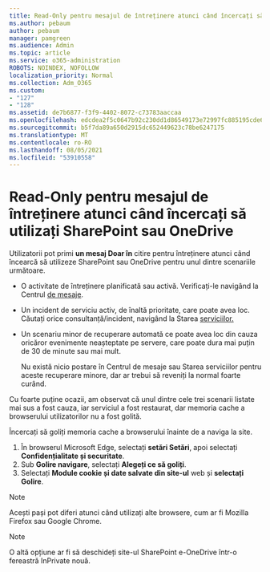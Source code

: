 ```yaml
---
title: Read-Only pentru mesajul de întreținere atunci când încercați să utilizați SharePoint sau OneDrive
ms.author: pebaum
author: pebaum
manager: pamgreen
ms.audience: Admin
ms.topic: article
ms.service: o365-administration
ROBOTS: NOINDEX, NOFOLLOW
localization_priority: Normal
ms.collection: Adm_O365
ms.custom:
- "127"
- "128"
ms.assetid: de7b6877-f3f9-4402-8072-c73783aaccaa
ms.openlocfilehash: edcdea2f5c0647b92c230dd1d86549173e72997fc885195cde688b3b17710a2c
ms.sourcegitcommit: b5f7da89a650d2915dc652449623c78be6247175
ms.translationtype: MT
ms.contentlocale: ro-RO
ms.lasthandoff: 08/05/2021
ms.locfileid: "53910558"
---
```

# <a name="read-only-for-maintenance-message-when-attempting-to-use-sharepoint-or-onedrive"></a>Read-Only pentru mesajul de întreținere atunci când încercați să utilizați SharePoint sau OneDrive

Utilizatorii pot primi **un mesaj Doar în** citire pentru întreținere atunci când încearcă să utilizeze SharePoint sau OneDrive pentru unul dintre scenariile următoare. 

-   O activitate de întreținere planificată sau activă.  Verificați-le navigând la Centrul [de mesaje](https://portal.office.com/adminportal/home#/messagecenter).
-   Un incident de serviciu activ, de înaltă prioritate, care poate avea loc. Căutați orice consultanță/incident, navigând la Starea [serviciilor.](https://portal.office.com/adminportal/home#/servicehealth)
-   Un scenariu minor de recuperare automată ce poate avea loc din cauza oricăror evenimente neașteptate pe servere, care poate dura mai puțin de 30 de minute sau mai mult. 
    
    Nu există nicio postare în Centrul de mesaje sau Starea serviciilor pentru aceste recuperare minore, dar ar trebui să reveniți la normal foarte curând.

Cu foarte puține ocazii, am observat că unul dintre cele trei scenarii listate mai sus a fost cauza, iar serviciul a fost restaurat, dar memoria cache a browserului utilizatorilor nu a fost golită.

Încercați să goliți memoria cache a browserului înainte de a naviga la site.

1. În browserul Microsoft Edge, selectați **setări Setări**, apoi selectați **Confidențialitate și securitate**.
2. Sub **Golire navigare**, selectați **Alegeți ce să goliți**.
3. Selectați **Module cookie și date salvate din site-ul** web și **selectați Golire**.

>[!Note] 
> Acești pași pot diferi atunci când utilizați alte browsere, cum ar fi Mozilla Firefox sau Google Chrome.

>[!Note] 
> O altă opțiune ar fi să deschideți site-ul SharePoint e-OneDrive într-o fereastră InPrivate nouă.